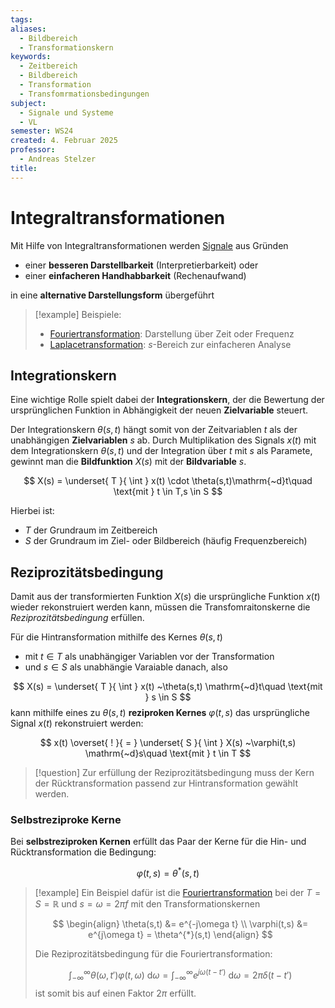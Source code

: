 ```yaml
---
tags: 
aliases:
  - Bildbereich
  - Transformationskern
keywords:
  - Zeitbereich
  - Bildbereich
  - Transformation
  - Transfomrmationsbedingungen
subject:
  - Signale und Systeme
  - VL
semester: WS24
created: 4. Februar 2025
professor:
  - Andreas Stelzer
title:
---
```


 

# Integraltransformationen

Mit Hilfe von Integraltransformationen werden [Signale](Signale.md) aus Gründen 
- einer **besseren Darstellbarkeit** (Interpretierbarkeit) oder 
- einer **einfacheren Handhabbarkeit** (Rechenaufwand) 

in eine **alternative Darstellungsform** übergeführt

> [!example] Beispiele:
> - [Fouriertransformation](Fouriertransformation.md): Darstellung über Zeit oder Frequenz
> - [Laplacetransformation](Laplacetransformation.md): $s$-Bereich zur einfacheren Analyse

## Integrationskern

Eine wichtige Rolle spielt dabei der **Integrationskern**, der die Bewertung der ursprünglichen Funktion in Abhängigkeit der neuen **Zielvariable** steuert.

Der Integrationskern $\theta(s,t)$ hängt somit von der Zeitvariablen $t$ als der unabhängigen **Zielvariablen** $s$ ab. Durch Multiplikation des Signals $x(t)$ mit dem Integrationskern $\theta(s,t)$ und der Integration über $t$ mit $s$ als Paramete, gewinnt man die **Bildfunktion** $X(s)$ mit der **Bildvariable** $s$.

$$
X(s) = \underset{ T }{ \int } x(t) \cdot \theta(s,t)\mathrm{~d}t\quad \text{mit } t \in T,s \in S
$$

Hierbei ist:
- $T$ der Grundraum im Zeitbereich
- $S$ der Grundraum im Ziel- oder Bildbereich (häufig Frequenzbereich)

## Reziprozitätsbedingung

Damit aus der transformierten Funktion $X(s)$ die ursprüngliche Funktion $x(t)$ wieder rekonstruiert werden kann, müssen die Transfomraitonskerne die *Reziprozitätsbedingung* erfüllen.

Für die Hintransformation mithilfe des Kernes $\theta(s, t)$
- mit $t \in T$ als unabhängiger Variablen vor der Transformation
- und $s \in S$ als unabhängie Varaiable danach, also

$$
X(s) = \underset{ T }{ \int } x(t) ~\theta(s,t)  \mathrm{~d}t\quad \text{mit } s \in S  
$$
kann mithilfe eines zu $\theta(s,t)$ **reziproken Kernes** $\varphi(t,s)$ das ursprüngliche Signal $x(t)$ rekonstruiert werden:

$$
x(t) \overset{ ! }{ = } \underset{ S }{ \int } X(s) ~\varphi(t,s)  \mathrm{~d}s\quad \text{mit } t \in T  
$$

> [!question] Zur erfüllung der Reziprozitätsbedingung muss der Kern der Rücktransformation passend zur Hintransformation gewählt werden.

### Selbstreziproke Kerne

Bei **selbstreziproken Kernen** erfüllt das Paar der Kerne für die Hin- und Rücktransformation die Bedingung:

$$\varphi(t,s) = \theta^{*}(s,t)$$

> [!example] Ein Beispiel dafür ist die [Fouriertransformation](Fouriertransformation.md) bei der $T=S=\mathbb{R}$ und $s=\omega=2\pi f$ mit den Transformationskernen
> 
> $$
> \begin{align}
> \theta(s,t) &= e^{-j\omega t} \\
> \varphi(t,s) &= e^{j\omega t} = \theta^{*}(s,t)
> \end{align}
> $$
> 
> Die Reziprozitätsbedingung für die Fouriertransformation:
> 
> $$
> \int_{-\infty}^{\infty} \theta(\omega, t') \varphi(t, \omega) \mathrm{~d}\omega = \int_{-\infty}^{\infty} e^{ j\omega(t-t') } \mathrm{~d}\omega = 2\pi\delta(t-t')  
> $$
> ist somit bis auf einen Faktor $2\pi$ erfüllt.